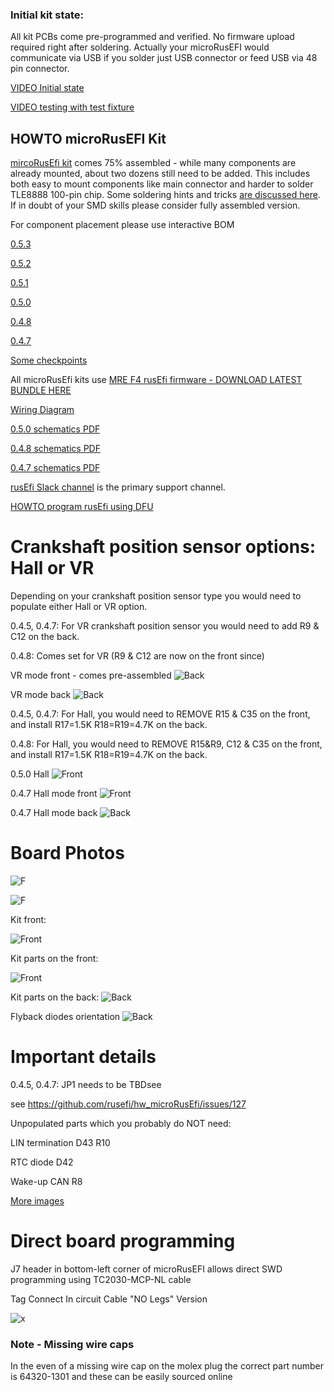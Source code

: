 ### Initial kit state:

All kit PCBs come pre-programmed and verified. No firmware upload required right after soldering. Actually your microRusEFI would
communicate via USB if you solder just USB connector or feed USB via 48 pin connector.

[VIDEO Initial state](https://www.youtube.com/watch?v=3vWbIECoLg8)

[VIDEO testing with test fixture](https://www.youtube.com/watch?v=pAaNUaCQaz0)


## HOWTO microRusEFI Kit


[mircoRusEfi kit](https://www.ebay.com/itm/333517397424) comes 75% assembled - while many components are already mounted, about two dozens
still need to be added. This includes both easy to mount components like main connector and harder to solder
TLE8888 100-pin chip. Some soldering hints and tricks [are discussed here](https://rusefi.com/forum/viewtopic.php?t=425).
If in doubt of your SMD skills please consider fully assembled version. 


For component placement please use interactive BOM

[0.5.3](https://rusefi.com/docs/ibom/micro_rusEFI_R0.5.3.html)

[0.5.2](https://rusefi.com/docs/ibom/micro_rusEFI_R0.5.2.html)

[0.5.1](https://rusefi.com/docs/ibom/micro_rusEFI_R0.5.1.html)

[0.5.0](https://rusefi.com/docs/ibom/micro_rusEFI_0.5.0.html)

[0.4.8](https://rusefi.com/docs/ibom/microRusEfi_R0.4.8.html)

[0.4.7](https://rusefi.com/docs/ibom/microRusEfi_R0.4.7.html)


[Some checkpoints](Hardware/microrusefi/Hardware_microRusEfi_0_4_7_front_checks.jpg)


All microRusEfi kits use [MRE F4 rusEfi firmware - DOWNLOAD LATEST BUNDLE HERE](https://rusefi.com/build_server/rusefi_bundle_mre_f4.zip)




[Wiring Diagram](Hardware-microRusEFI-wiring)

[0.5.0 schematics PDF](https://github.com/rusefi/hw_microRusEfi/blob/master/micro_rusEFI_Schematic_0_5_0.pdf)

[0.4.8 schematics PDF](https://github.com/rusefi/hw_microRusEfi/blob/master/microRusEfi_Schematic_0_4_8.pdf)

[0.4.7 schematics PDF](https://github.com/rusefi/hw_microRusEfi/blob/master/microRusEfi_Schematic_0_4_7.pdf)


[rusEfi Slack channel](https://rusefi.com/forum/viewtopic.php?f=13&t=1198) is the primary support channel.

[HOWTO program rusEfi using DFU](HOWTO-DFU)

# Crankshaft position sensor options: Hall or VR

Depending on your crankshaft position sensor type you would need to populate either Hall or VR option.

0.4.5, 0.4.7: For VR crankshaft position sensor you would need to add R9 & C12 on the back.

0.4.8: Comes set for VR (R9 & C12 are now on the front since)

VR mode front - comes pre-assembled
![Back](Hardware/microrusefi/Hardware_microRusEfi_0.4.7_vr_front.png)

VR mode back
![Back](Hardware/microrusefi/Hardware_microRusEfi_0.4.7_vr_back.jpg)


0.4.5, 0.4.7: For Hall, you would need to REMOVE R15 & C35 on the front, and install R17=1.5K R18=R19=4.7K on the back.

0.4.8: For Hall, you would need to REMOVE R15&R9, C12 & C35 on the front, and install R17=1.5K R18=R19=4.7K on the back.

0.5.0 Hall
![Front](Hardware/microrusefi/Hardware_microRusEfi_0.5.0_hall_mode.jpg)

0.4.7 Hall mode front
![Front](Hardware/microrusefi/Hardware_microRusEfi_0.4.7_hall_front.jpg)

0.4.7 Hall mode back
![Back](Hardware/microrusefi/Hardware_microRusEfi_0.4.7_hall_back.png)



# Board Photos

![F](Hardware/microrusefi/Hardware_microRusEfi_0.5.3_assembled_front.jpg)

![F](Hardware/microrusefi/Hardware_microRusEfi_0.5.0_module_assembled_front.jpg)


Kit front:

![Front](Hardware/microrusefi/Hardware_microRusEfi_0.4.7_pre_assembled_front.jpg)

Kit parts on the front:

![Front](Hardware/microrusefi/Hardware_microRusEfi_0.4.7_kit_front.jpg)

Kit parts on the back:
![Back](Hardware/microrusefi/Hardware_microRusEfi_0.4.7_kit_assembled_back.jpg)

Flyback diodes orientation
![Back](Hardware/microrusefi/Hardware_microRusEfi_0.4.7_kit_diodes_orientation.jpg)


# Important details
0.4.5, 0.4.7: 
JP1 needs to be TBDsee

see https://github.com/rusefi/hw_microRusEfi/issues/127

Unpopulated parts which you probably do NOT need:

LIN termination D43 R10

RTC diode D42

Wake-up CAN R8

[More images](https://github.com/rusefi/hw_microRusEfi/blob/master/gerbers)

# Direct board programming

J7 header in bottom-left corner of microRusEFI allows direct SWD programming using TC2030-MCP-NL cable

Tag Connect In circuit Cable "NO Legs" Version

![x](Hardware/microrusefi/TC2030_SWD.jpg)

### Note - Missing wire caps  
In the even of a missing wire cap on the molex plug the correct part number is 64320-1301 and these can be easily sourced online  